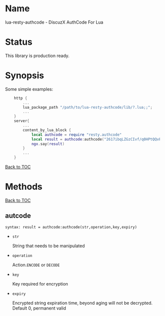 Name
====

lua-resty-authcode - DiscuzX AuthCode For Lua


Status
======

This library is production ready.


Synopsis
========
Some simple examples:
```lua
    http {
        ...
        lua_package_path "/path/to/lua-resty-authcode/lib/?.lua;;";
        ...
    }
    server{
        ...
        content_by_lua_block {
            local authcode = require "resty.authcode"
            local result = authcode:authcode("2617ibqLZGzCIvf/q0HPtQQvPizyRgYTF1bwbQ6KLlncHc8TOUi9D6s","DECODE","123123123")
            ngx.say(result)
        }
        ...
    }
```
[Back to TOC](#table-of-contents)

Methods
=======

[Back to TOC](#table-of-contents)

autcode
-------
`syntax: result = authcode:authcode(str,operation,key,expiry)`

* `str`

    String that needs to be manipulated
* `operation`

    Action.`ENCODE` or `DECODE`
* `key`

    Key required for encryption
* `expiry`

    Encrypted string expiration time, beyond aging will not be decrypted. Default 0, permanent valid
